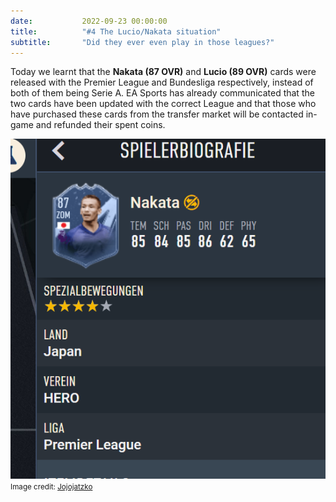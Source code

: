 ```yaml
---
date: 			2022-09-23 00:00:00
title: 			"#4 The Lucio/Nakata situation"
subtitle: 		"Did they ever even play in those leagues?"
---
```


Today we learnt that the **Nakata (87 OVR)** and **Lucio (89 OVR)** cards were released with the Premier League and Bundesliga respectively, instead of both of them being Serie A. EA Sports has already communicated that the two cards have been updated with the correct League and that those who have purchased these cards from the transfer market will be contacted in-game and refunded their spent coins.

<img src="/assets/images/nakata.png" alt="That's not his league..."/>
<small>Image credit: <a href="https://twitter.com/jojojatzko/status/1572652399441104896" target="_blank">Jojojatzko</a></small>